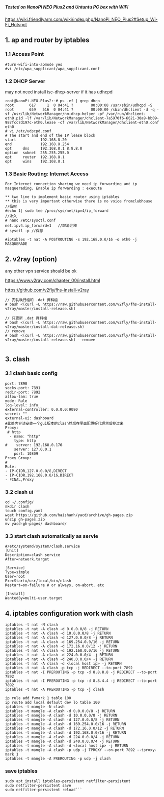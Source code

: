 ##### Tested on NanoPi NEO Plus2 and Untuntu PC box with WiFi
https://wiki.friendlyarm.com/wiki/index.php/NanoPi_NEO_Plus2#Setup_Wi-Fi_Hotspot

## 1. ap and router by iptables
### 1.1 Access Point
```
#turn-wifi-into-apmode yes
#vi /etc/wpa_supplicant/wpa_supplicant.conf
```
### 1.2 DHCP Server
may not need install isc-dhcp-server if it has udhcpd
```
root@NanoPi-NEO-Plus2:~# ps -ef | grep dhcp
root       617     1  0 04:41 ?        00:00:00 /usr/sbin/udhcpd -S
root       659   516  0 04:41 ?        00:00:00 /sbin/dhclient -d -q -sf /usr/lib/NetworkManager/nm-dhcp-helper -pf /var/run/dhclient-eth0.pid -lf /var/lib/NetworkManager/dhclient-7a5970f6-6621-30a9-bb09-987fcc7d197c-eth0.lease -cf /var/lib/NetworkManager/dhclient-eth0.conf eth0
# vi /etc/udpcpd.conf
# The start and end of the IP lease block
start           192.168.8.20
end             192.168.8.254
opt     dns     192.168.8.1 8.8.8.8
option  subnet  255.255.255.0
opt     router  192.168.8.1
opt     wins    192.168.8.1
```
### 1.3 Basic Routing: Internet Access
```
For Internet connection sharing we need ip forwarding and ip masquerading. Enable ip forwarding : execute

** two line to implement basic router using iptables
** this is very important otherwise there is no voice fromclubhouse
//临时
#echo 1| sudo tee /proc/sys/net/ipv4/ip_forward
//永久
# nano /etc/sysctl.conf
net.ipv4.ip_forward=1	//取消注释
# sysctl -p	//保存

#iptables -t nat -A POSTROUTING -s 192.168.0.0/16 -o eth0 -j MASQUERADE
```
## 2. v2ray (option)
any other vpn service should be ok

https://www.v2ray.com/chapter_00/install.html

https://github.com/v2fly/fhs-install-v2ray
```
// 安裝執行檔和 .dat 資料檔
# bash <(curl -L https://raw.githubusercontent.com/v2fly/fhs-install-v2ray/master/install-release.sh)

// 只更新 .dat 資料檔
# bash <(curl -L https://raw.githubusercontent.com/v2fly/fhs-install-v2ray/master/install-dat-release.sh)
// remove 
# bash <(curl -L https://raw.githubusercontent.com/v2fly/fhs-install-v2ray/master/install-release.sh) --remove
  
```  
## 3. clash
### 3.1 clash basic config
```
port: 7890
socks-port: 7891
redir-port: 7892
allow-lan: true
mode: Rule
log-level: info
external-controller: 0.0.0.0:9090
secret: ""
external-ui: dashboard
#此处内容请安装一个gui版本的clash然后在里面配置好代理然后抄过来
Proxy: 
 # http
  - name: "http"
    type: http
#    server: 192.168.0.176
    server: 127.0.0.1
    port: 10809
Proxy Group:
#
Rule:
- IP-CIDR,127.0.0.0/8,DIRECT
- IP-CIDR,192.168.0.0/16,DIRECT
- FINAL,Proxy
```
### 3.2 clash ui
```
cd ~/.config/
mkdir clash
touch config.yaml
wget https://github.com/haishanh/yacd/archive/gh-pages.zip
unzip gh-pages.zip
mv yacd-gh-pages/ dashboard/
```
### 3.3 start clash automatically as servie
```
#/etc/systemd/system/clash.service
[Unit]
Description=clash service
After=network.target

[Service]
Type=simple
User=root
ExecStart=/usr/local/bin/clash
Restart=on-failure # or always, on-abort, etc

[Install]
WantedBy=multi-user.target
```
## 4. iptables configuration work with clash
```
iptables -t nat -N clash
iptables -t nat -A clash -d 0.0.0.0/8 -j RETURN
iptables -t nat -A clash -d 10.0.0.0/8 -j RETURN
iptables -t nat -A clash -d 127.0.0.0/8 -j RETURN
iptables -t nat -A clash -d 169.254.0.0/16 -j RETURN
iptables -t nat -A clash -d 172.16.0.0/12 -j RETURN
iptables -t nat -A clash -d 192.168.0.0/16 -j RETURN
iptables -t nat -A clash -d 224.0.0.0/4 -j RETURN
iptables -t nat -A clash -d 240.0.0.0/4 -j RETURN
iptables -t nat -A clash -d <local host ip> -j RETURN
iptables -t nat -A clash -p tcp -j REDIRECT --to-port 7892
iptables -t nat -I PREROUTING -p tcp -d 8.8.8.8 -j REDIRECT --to-port 7892
iptables -t nat -I PREROUTING -p tcp -d 8.8.4.4 -j REDIRECT --to-port 7892
iptables -t nat -A PREROUTING -p tcp -j clash

ip rule add fwmark 1 table 100
ip route add local default dev lo table 100
iptables -t mangle -N clash
iptables -t mangle -A clash -d 0.0.0.0/8 -j RETURN
iptables -t mangle -A clash -d 10.0.0.0/8 -j RETURN
iptables -t mangle -A clash -d 127.0.0.0/8 -j RETURN
iptables -t mangle -A clash -d 169.254.0.0/16 -j RETURN
iptables -t mangle -A clash -d 172.16.0.0/12 -j RETURN
iptables -t mangle -A clash -d 192.168.0.0/16 -j RETURN
iptables -t mangle -A clash -d 224.0.0.0/4 -j RETURN
iptables -t mangle -A clash -d 240.0.0.0/4 -j RETURN
iptables -t mangle -A clash -d <local host ip> -j RETURN
iptables -t mangle -A clash -p udp -j TPROXY --on-port 7892 --tproxy-mark 1
iptables -t mangle -A PREROUTING -p udp -j clash
```
### save iptables
```
sudo apt install iptables-persistent netfilter-persistent
sudo netfilter-persistent save
sudo netfilter-persistent reload```
